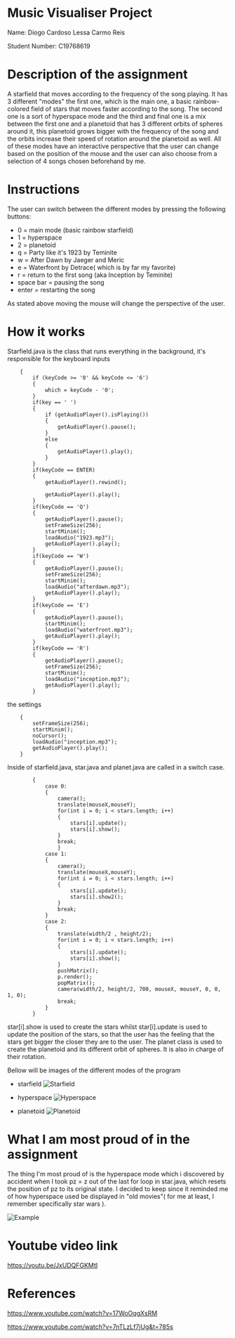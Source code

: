 # Music Visualiser Project

Name: Diogo Cardoso Lessa Carmo Reis

Student Number: C19768619

# Description of the assignment

A starfield that moves according to the frequency of the song playing. It has 3 different "modes" the first one, which is the main one, a basic rainbow-colored field of stars that moves faster according to the song. The second one is a sort of hyperspace mode and the third and final one is a mix between the first one and a planetoid that has 3 different orbits of spheres around it, this planetoid grows bigger with the frequency of the song and the orbits increase their speed of rotation around the planetoid as well. All of these modes have an interactive perspective that the user can change based on the position of the mouse and the user can also choose from a selection of 4 songs chosen beforehand by me.

# Instructions

The user can switch between the different modes by pressing the following buttons:

- 0 = main mode (basic rainbow starfield)
- 1 = hyperspace
- 2 = planetoid
- q = Party like it's 1923 by Teminite
- w = After Dawn by Jaeger and Meric
- e = Waterfront by Detrace( which is by far my favorite)
- r = return to the first song (aka Inception by Teminite)
- space bar = pausing the song
- enter = restarting the song

As stated above moving the mouse will change the perspective of the user.

# How it works

Starfield.java is the class that runs everything in the background, it's responsible for the keyboard inputs
```    public void keyPressed()
    {
        if (keyCode >= '0' && keyCode <= '6') 
        {
            which = keyCode - '0';
        }
        if(key == ' ')
        {
            if (getAudioPlayer().isPlaying())
            {
                getAudioPlayer().pause();
            }
            else
            {
                getAudioPlayer().play();
            }
        }
        if(keyCode == ENTER)
        {
            getAudioPlayer().rewind();

            getAudioPlayer().play();
        }
        if(keyCode == 'Q')
        {
            getAudioPlayer().pause();
            setFrameSize(256);
            startMinim();
            loadAudio("1923.mp3");
            getAudioPlayer().play();
        }
        if(keyCode == 'W')
        {
            getAudioPlayer().pause();
            setFrameSize(256);
            startMinim();
            loadAudio("afterdawn.mp3");
            getAudioPlayer().play();
        }
        if(keyCode == 'E')
        {
            getAudioPlayer().pause();
            startMinim();
            loadAudio("waterfront.mp3");
            getAudioPlayer().play();
        }
        if(keyCode == 'R')
        {
            getAudioPlayer().pause();
            setFrameSize(256);
            startMinim();
            loadAudio("inception.mp3");
            getAudioPlayer().play();
        }
```
the settings
```    public void setup()
    {
        setFrameSize(256);
        startMinim();
        noCursor();
        loadAudio("inception.mp3");
        getAudioPlayer().play();
    }
```
Inside of starfield.java, star.java and planet.java are called in a switch case.
```switch(which)
        {
            case 0:
            {
                camera();
                translate(mouseX,mouseY);
                for(int i = 0; i < stars.length; i++)
                {
                    stars[i].update();
                    stars[i].show();
                }
                break;
                }
            case 1:
            {
                camera();
                translate(mouseX,mouseY);
                for(int i = 0; i < stars.length; i++)
                {
                    stars[i].update();
                    stars[i].show2();
                }
                break;
            }
            case 2:
            {
                translate(width/2 , height/2);
                for(int i = 0; i < stars.length; i++)
                {
                    stars[i].update();
                    stars[i].show();
                }
                pushMatrix();
                p.render();
                popMatrix();
                camera(width/2, height/2, 700, mouseX, mouseY, 0, 0, 1, 0);
                break;
            }   
        }
```
star[i].show is used to create the stars whilst star[i].update is used to update the position of the stars, so that the user has the feeling that the stars get bigger the closer they are to the user.
The planet class is used to create the planetoid and its different orbit of spheres. 
It is also in charge of their rotation.

Bellow will be images of the different modes of the program

- starfield
![Starfield](images/star.png)

- hyperspace
![Hyperspace](images/hyper.png)

- planetoid
![Planetoid](images/planet.png)

# What I am most proud of in the assignment

The thing I'm most proud of is the hyperspace mode which i discovered by accident when I took pz = z out of the last for loop in star.java, which resets the position of pz to its original state. I decided to keep since it reminded me of how hyperspace used be displayed in "old movies"( for me at least, I remember specifically star wars ).

![Example](images/hyper_example.jpg)

# Youtube video link

https://youtu.be/JxUDQFGKMtI

# References

https://www.youtube.com/watch?v=17WoOqgXsRM

https://www.youtube.com/watch?v=7nTLzLf7jUg&t=785s